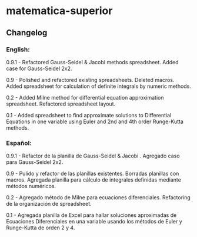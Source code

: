 # matematica-superior

## Changelog

### English:

0.9.1 - Refactored Gauss-Seidel & Jacobi methods spreadsheet. Added case for Gauss-Seidel 2x2.

0.9 - Polished and refactored existing spreadsheets. Deleted macros. Added spreadsheet for calculation of definite integrals by numeric methods.

0.2 - Added Milne method for differential equation approximation spreadsheet. Refactored spreadsheet layout.

0.1 - Added spreadsheet to find approximate solutions to Differential Equations in one variable using Euler and 2nd and 4th order Runge-Kutta methods.

### Español:

0.9.1 - Refactor de la planilla de Gauss-Seidel & Jacobi . Agregado caso para Gauss-Seidel 2x2.

0.9 - Pulido y refactor de las planillas existentes. Borradas planillas con macros. Agregada planilla para cálculo de integrales definidas mediante métodos numéricos.

0.2 - Agregado método de Milne para ecuaciones diferenciales. Refactoring de la organización de spreadsheet.

0.1 - Agregada planilla de Excel para hallar soluciones aproximadas de Ecuaciones Diferenciales en una variable usando los métodos de Euler y Runge-Kutta de orden 2 y 4.

